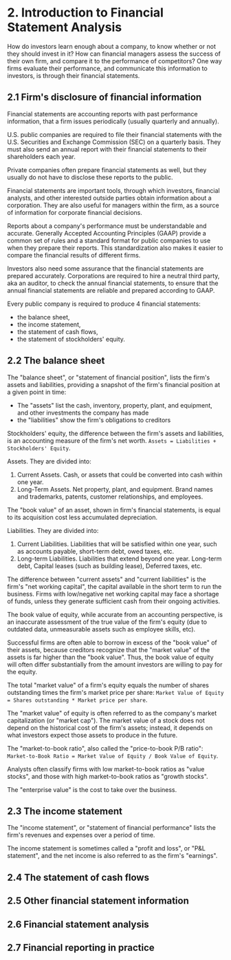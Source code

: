 # 2. Introduction to Financial Statement Analysis
How do investors learn enough about a company, to know whether or not they should invest in it? How can financial managers assess the success of their own firm, and compare it to the performance of competitors? One way firms evaluate their performance, and communicate this information to investors, is through their financial statements.

## 2.1 Firm's disclosure of financial information
Financial statements are accounting reports with past performance information, that a firm issues periodically (usually quarterly and annually). 

U.S. public companies are required to file their financial statements with the U.S. Securities and Exchange Commission (SEC) on a quarterly basis. They must also send an annual report with their financial statements to their shareholders each year. 

Private companies often prepare financial statements as well, but they usually do not have to disclose these reports to the public.

Financial statements are important tools, through which investors, financial analysts, and other interested outside parties obtain information about a corporation. They are also useful for managers within the firm, as a source of information for corporate financial decisions.

Reports about a company's performance must be understandable and accurate. Generally Accepted Accounting Principles (GAAP) provide a common set of rules and a standard format for public companies to use when they prepare their reports. This standardization also makes it easier to compare the financial results of different firms.

Investors also need some assurance that the financial statements are prepared accurately. Corporations are required to hire a neutral third party, aka an auditor, to check the annual financial statements, to ensure that the annual financial statements are reliable and prepared according to GAAP. 

Every public company is required to produce 4 financial statements: 
- the balance sheet, 
- the income statement, 
- the statement of cash flows, 
- the statement of stockholders' equity.

## 2.2 The balance sheet
The "balance sheet", or "statement of financial position", lists the firm's assets and liabilities, providing a snapshot of the firm's financial position at a given point in time:
- The "assets" list the cash, inventory, property, plant, and equipment, and other investments the company has made
- the "liabilities" show the firm's obligations to creditors

Stockholders' equity, the difference between the firm's assets and liabilities, is an accounting measure of the firm's net worth. `Assets = Liabilities + Stockholders' Equity`. 

Assets. They are divided into:
1. Current Assets. Cash, or assets that could be converted into cash within one year.
2. Long-Term Assets. Net property, plant, and equipment. Brand names and trademarks, patents, customer relationships, and employees. 

The "book value" of an asset, shown in firm's financial statements, is equal to its acquisition cost less accumulated depreciation. 

Liabilities. They are divided into:
1. Current Liabilities. Liabilities that will be satisfied within one year, such as accounts payable, short-term debt, owed taxes, etc. 
2. Long-term Liabilities. Liabilities that extend beyond one year. Long-term debt, Capital leases (such as building lease), Deferred taxes, etc. 

The difference between "current assets" and "current liabilities" is the firm's "net working capital", the capital available in the short term to run the business. Firms with low/negative net working capital may face a shortage of funds, unless they generate sufficient cash from their ongoing activities.

The book value of equity, while accurate from an accounting perspective, is an inaccurate assessment of the true value of the firm's equity (due to outdated data, unmeasurable assets such as employee skills, etc).

Successful firms are often able to borrow in excess of the "book value" of their assets, because creditors recognize that the "market value" of the assets is far higher than the "book value". Thus, the book value of equity will often differ substantially from the amount investors are willing to pay for the equity.

The total "market value" of a firm's equity equals the number of shares outstanding times the firm's market price per share: `Market Value of Equity = Shares outstanding * Market price per share`. 

The "market value" of equity is often referred to as the company's market capitalization (or "market cap"). The market value of a stock does not depend on the historical cost of the firm's assets; instead, it depends on what investors expect those assets to produce in the future.

The "market-to-book ratio", also called the "price-to-book P/B ratio": 
`Market-to-Book Ratio = Market Value of Equity / Book Value of Equity`.

Analysts often classify firms with low market-to-book ratios as "value stocks", and those with high market-to-book ratios as "growth stocks".

The "enterprise value" is the cost to take over the business.

## 2.3 The income statement
The "income statement", or "statement of financial performance" lists the firm's revenues and expenses over a period of time.

The income statement is sometimes called a "profit and loss", or "P&L statement", and the net income is also referred to as the firm's "earnings".







## 2.4 The statement of cash flows

## 2.5 Other financial statement information

## 2.6 Financial statement analysis

## 2.7 Financial reporting in practice



